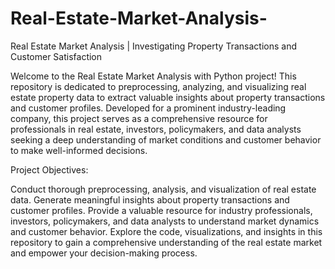 # Real-Estate-Market-Analysis-

Real Estate Market Analysis | Investigating Property Transactions and Customer Satisfaction

Welcome to the Real Estate Market Analysis with Python project! This repository is dedicated to preprocessing, analyzing, and visualizing real estate property data to extract valuable insights about property transactions and customer profiles. Developed for a prominent industry-leading company, this project serves as a comprehensive resource for professionals in real estate, investors, policymakers, and data analysts seeking a deep understanding of market conditions and customer behavior to make well-informed decisions.

Project Objectives:

Conduct thorough preprocessing, analysis, and visualization of real estate data.
Generate meaningful insights about property transactions and customer profiles.
Provide a valuable resource for industry professionals, investors, policymakers, and data analysts to understand market dynamics and customer behavior.
Explore the code, visualizations, and insights in this repository to gain a comprehensive understanding of the real estate market and empower your decision-making process.
